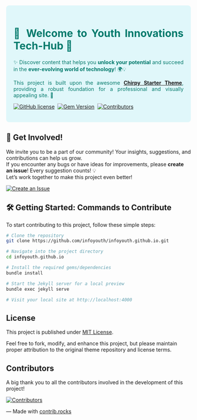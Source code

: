 <!-- markdownlint-disable-next-line -->
<div align="justify" style="background-color: #E0F7FA; color: #00796B; padding: 20px; border-radius: 8px;">

  <!-- markdownlint-disable-next-line -->
  # 🌟 Welcome to **Youth Innovations Tech-Hub** 🚀

  ✨ Discover content that helps you **unlock your potential** and succeed in the **ever-evolving world of technology**! 🌍💡

  This project is built upon the awesome [**Chirpy Starter Theme**](https://github.com/cotes2020/chirpy-starter), providing a robust foundation for a professional and visually appealing site. 🎨

  [![GitHub license](https://img.shields.io/github/license/cotes2020/jekyll-theme-chirpy?color=blue)][license]&nbsp;
  [![Gem Version](https://img.shields.io/gem/v/jekyll-theme-chirpy?&logo=RubyGems&logoColor=ghostwhite&label=gem&color=teal)][gem]&nbsp;
  [![Contributors](https://img.shields.io/github/contributors/infoyouth/infoyouth.github.io?color=green&logo=github)](https://github.com/infoyouth/infoyouth.github.io/graphs/contributors)

</div>

## 🤝 **Get Involved!**

We invite you to be a part of our community! Your insights, suggestions, and contributions can help us grow.  
If you encounter any bugs or have ideas for improvements, please **create an issue**! Every suggestion counts! 💡  
Let’s work together to make this project even better!

[![Create an Issue](https://img.shields.io/badge/Create%20an%20Issue-Click%20Here-brightgreen?style=flat&logo=github&logoColor=white)](https://github.com/infoyouth/infoyouth.github.io/issues)

## 🛠️ **Getting Started: Commands to Contribute**

To start contributing to this project, follow these simple steps:

```bash
# Clone the repository
git clone https://github.com/infoyouth/infoyouth.github.io.git

# Navigate into the project directory
cd infoyouth.github.io

# Install the required gems/dependencies
bundle install

# Start the Jekyll server for a local preview
bundle exec jekyll serve

# Visit your local site at http://localhost:4000 
```
## License

This project is published under [MIT License][license].  

Feel free to fork, modify, and enhance this project, but please maintain proper attribution to the original theme repository and license terms.

## Contributors

A big thank you to all the contributors involved in the development of this project!  

[![Contributors](https://contrib.rocks/image?repo=infoyouth/infoyouth.github.io&columns=16)](https://github.com/infoyouth/infoyouth.github.io/graphs/contributors)

— Made with [contrib.rocks](https://contrib.rocks)

[gem]: https://rubygems.org/gems/jekyll-theme-chirpy
[license]: https://github.com/cotes2020/jekyll-theme-chirpy/blob/master/LICENSE
